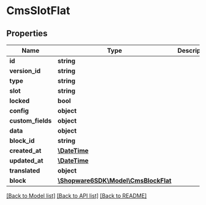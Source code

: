 # CmsSlotFlat

## Properties
Name | Type | Description | Notes
------------ | ------------- | ------------- | -------------
**id** | **string** |  | [optional] 
**version_id** | **string** |  | [optional] 
**type** | **string** |  | 
**slot** | **string** |  | 
**locked** | **bool** |  | [optional] 
**config** | **object** |  | 
**custom_fields** | **object** |  | [optional] 
**data** | **object** |  | [optional] 
**block_id** | **string** |  | 
**created_at** | [**\DateTime**](\DateTime.md) |  | 
**updated_at** | [**\DateTime**](\DateTime.md) |  | 
**translated** | **object** |  | [optional] 
**block** | [**\Shopware6SDK\Model\CmsBlockFlat**](CmsBlockFlat.md) |  | [optional] 

[[Back to Model list]](../../README.md#documentation-for-models) [[Back to API list]](../../README.md#documentation-for-api-endpoints) [[Back to README]](../../README.md)

